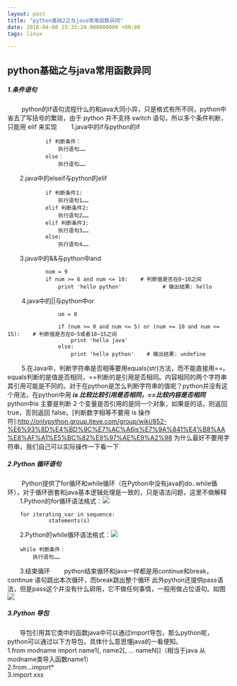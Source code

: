 ```yaml
---
layout: post
title: "python基础2之与java常用函数异同"
date: 2018-04-08 15:33:24.000000000 +09:00
tags: linux

---
```

## python基础之与java常用函数异同
##### 1.条件语句
　　	python的if语句流程什么的和java大同小异，只是格式有所不同，python中省去了写括号的繁琐，由于 python 并不支持 switch 语句，所以多个条件判断，只能用 elif 来实现
　　1.java中的if与python的if
~~~
			if 判断条件：
			    执行语句……
			else：
			    执行语句……
~~~
　　2.java中的elseif与python的elif
~~~
			if 判断条件1:
			    执行语句1……
			elif 判断条件2:
			    执行语句2……
			elif 判断条件3:
			    执行语句3……
			else:
			    执行语句4……
~~~
　　3.java中的&&与python中and
~~~
			num = 9
			if num >= 6 and num <= 10:    # 判断值是否在0~10之间
			    print 'hello python'             # 输出结果: hello
~~~
　　	4.java中的||与python中or
~~~
				um = 8
				
				if (num >= 0 and num <= 5) or (num >= 10 and num <= 15):    # 判断值是否在0~5或者10~15之间
				    print 'hello java'
				else:
				    print 'hello python'	# 输出结果: undefine

~~~
　　	5.在Java中，判断字符串是否相等要用equals(str)方法，而不能直接用==。equals判断的是值是否相同，==判断的是引用是否相同。内容相同的两个字符串其引用可能是不同的。对于在python是怎么判断字符串的值呢？python并没有这个用法，在python中用 ***is 比较比较引用是否相同，==比较内容是否相同***
　　	python中is 主要是判断 2 个变量是否引用的是同一个对象，如果是的话，则返回 true，否则返回 false。[判断数字相等不要用 is 操作符]:http://onlypython.group.iteye.com/group/wiki/852-%E6%93%8D%E4%BD%9C%E7%AC%A6is%E7%9A%841%E4%B8%AA%E8%AF%A1%E5%BC%82%E9%97%AE%E9%A2%98 为什么最好不要用字符串，我们自己可以实际操作一下看一下


##### 2.Python 循环语句
　　	Python提供了for循环和while循环（在Python中没有java的do..while循环），对于循环嵌套和java基本逻辑处理是一致的，只是语法问题，这里不做解释
　　1.Python的for循环语法格式：![](https://i.imgur.com/vg6Vpfy.png)
~~~
	for iterating_var in sequence:
  			 statements(s)
~~~
　　2.Python的while循环语法格式：![](https://i.imgur.com/Gwws3H9.png)
~~~
	while 判断条件：
    	执行语句……
~~~
　　3.结束循环
　　python结束循环和java一样都是用continue和break，continue 语句跳出本次循环，而break跳出整个循环
此外python还提供pass语法，但是pass这个并没有什么卵用，它不做任何事情，一般用做占位语句。如图![](https://i.imgur.com/3jp3iNz.png)
##### 3.Python 导包

　　导包引用其它类中的函数java中可以通过import导包，那么python呢，python可以通过以下方导包，具体什么意思懂java的一看便知。  
1.from modname import name1[, name2[, ... nameN]]（相当于java 从modname类导入函数name1）  
2.from…import*   
3.import xxx

	